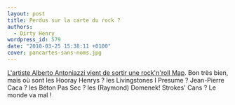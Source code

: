 ```yaml
---
layout: post
title: Perdus sur la carte du rock ?
authors:
  - Dirty Henry
wordpress_id: 579
date: "2010-03-25 15:38:11 +0100"
cover: pancartes-sans-noms.jpg
---
```


[L'artiste Alberto Antoniazzi vient de sortir une rock'n'roll Map][1]. Bon très
bien, mais où sont les Hooray Henrys ? les Livingstones I Presume ? Jean-Pierre
Caca ? les Béton Pas Sec ? les (Raymond) Domenek! Strokes' Cans ? Le monde va
mal !

[1]: http://www.flickr.com/photos/smoy/4413987999/
